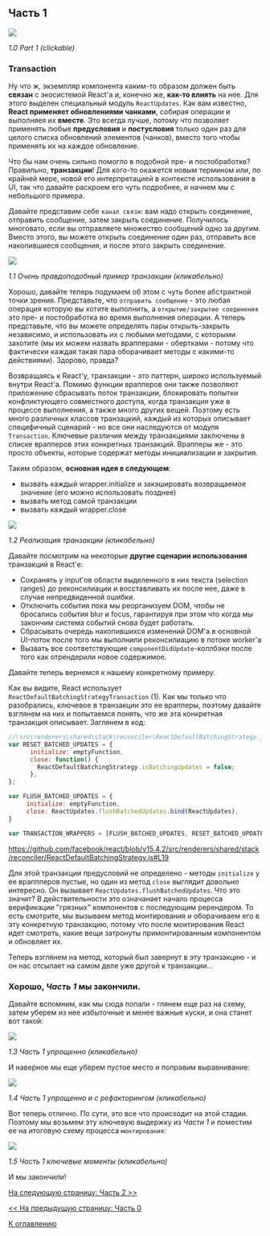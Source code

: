 ## Часть 1

[![](https://rawgit.com/Bogdan-Lyashenko/Under-the-hood-ReactJS/master/stack/images/1/part-1.svg)](https://rawgit.com/Bogdan-Lyashenko/Under-the-hood-ReactJS/master/stack/images/1/part-1.svg)

<em>1.0 Part 1 (clickable)</em>

### Transaction

Ну что ж, экземпляр компонента каким-то образом должен быть **связан** с экосистемой React'а и, конечно же, **как-то влиять** на нее. Для этого выделен специальный модуль `ReactUpdates`. Как вам известно, **React применяет обновлениями чанками**, собирая операции и выполняея их **вместе**. Это всегда лучше, потому что позволяет применять любые **предусловия** и **постусловия** только один раз для целого списка обновлений элементов (чанков), вместо того чтобы применять их на каждое обновление.

Что бы нам очень сильно помогло в подобной пре- и постобработке? Правильно, **транзакции**! Для кого-то окажется новым термином или, по крайней мере, новой его интерпретацией в контексте использования в UI, так что давайте раскроем его чуть подробнее, и начнем мы с небольшого примера. 

Давайте представим себе `канал связи`: вам надо открыть соединение, отправить сообщение, затем закрыть соединение. Получилось многовато, если вы отправляете множество сообщений одно за другим. Вместо этого, вы можете открыть соединение один раз, отправить все накопившиеся сообщения, и после этого закрыть соединение.


[![](https://rawgit.com/Bogdan-Lyashenko/Under-the-hood-ReactJS/master/stack/images/1/communication-channel.svg)](https://rawgit.com/Bogdan-Lyashenko/Under-the-hood-ReactJS/master/stack/images/1/communication-channel.svg)

<em>1.1 Очень правдоподобный пример транзакции (кликабельно)</em>

Хорошо, давайте теперь подумаем об этом с чуть более абстрактной точки зрения. Представьте, что `отправить сообщение` - это любая операция которую вы хотите выполнить, а `открытие/закрытие соединения` это пре- и постобработка во время выполнения операции. А теперь представьте, что вы можете определять пары открыть-закрыть независимо, и использовать их с любыми методами, с которыми захотите (мы их можем назвать врапперами - обертками - потому что фактически каждая такая пара оборачивает методы с какими-то действиями). Здорово, правда?

Возвращаясь к React'у, транзакции - это паттерн, широко используемый внутри React'а. Помимо функции врапперов они также позволяют приложению сбрасывать поток транзакции, блокировать попытки конфликтующего совместного доступа, когда транзакция уже в процессе выполнения, а также много других вещей. Поэтому есть много различных классов транзацкий, каждый из которых описывает специфичный сценарий - но все они наследуются от модуля `Transaction`. Ключевые различия между транзакциями заключены в списке врапперов этих конкретных транзакций. Врапперы же - это просто объекты, которые содержат методы инициализации и закрытия.

Таким образом, **основная идея в следующем**:
* вызвать каждый wrapper.initialize и закэшировать возвращаемое значение (его можно использовать позднее)
* вызвать метод самой транзакции
* вызвать каждый wrapper.close

[![](https://rawgit.com/Bogdan-Lyashenko/Under-the-hood-ReactJS/master/stack/images/1/transaction.svg)](https://rawgit.com/Bogdan-Lyashenko/Under-the-hood-ReactJS/master/stack/images/1/transaction.svg)

<em>1.2 Реализация транзакции (кликабельно)</em>


Давайте посмотрим на некоторые **другие сценарии использования** транзакций в React'е:
* Сохранять у input'ов области выделенного в них текста (selection ranges) до реконсилиации и восставливать их после нее, даже в случае непредвиденной ошибки.
* Отключить события пока мы реорганизуем DOM, чтобы не бросались события blur и focus, гарантируя при этом что когда мы закончим система событий снова будет работать.
* Сбрасывать очередь накопившихся изменений DOM'а в основной UI-поток после того мы выполнили реконсилиацию в потоке worker'а
* Вызвать все соответствующие `componentDidUpdate`-коллбэки после того как отрендерили новое содержимое.

Давайте теперь вернемся к нашему конкретному примеру.

Как вы видите, React использует `ReactDefaultBatchingStrategyTransaction` (1). Как мы только что разобрались, ключевое в транзакции это ее врапперы, поэтому давайте взглянем на них и попытаемся понять, что же эта конкретная транзакция описывает. Заглянем в код:

```javascript
//\src\renderers\shared\stack\reconciler\ReactDefaultBatchingStrategy.js#L19
var RESET_BATCHED_UPDATES = {
	  initialize: emptyFunction,
	  close: function() {
		ReactDefaultBatchingStrategy.isBatchingUpdates = false;
	  },
};

var FLUSH_BATCHED_UPDATES = {
	 initialize: emptyFunction,
	 close: ReactUpdates.flushBatchedUpdates.bind(ReactUpdates),
}

var TRANSACTION_WRAPPERS = [FLUSH_BATCHED_UPDATES, RESET_BATCHED_UPDATES];
```
https://github.com/facebook/react/blob/v15.4.2/src/renderers/shared/stack/reconciler/ReactDefaultBatchingStrategy.js#L19

Для этой транзакции предусловий не определено - методы `initialize` у ее враппперов пустые, но один из метод `close` выглядит довольно интересно. Он вызывает `ReactUpdates.flushBatchedUpdates`. Что это значит? В действительности это означанает начало процесса верификации "грязных" компонентов с последующим ререндером. То есть смотрите, мы вызываем метод монтирования и оборачиваем его в эту конкретную транзакцию, потому что после монтирования React идет смотреть, какие вещи затронуты примонтированным компонентом и обновляет их.

Теперь взглянем на метод, который был завернут в эту транзакцию - и он нас отсылает на самом деле уже другой к транзакции...


### Хорошо, *Часть 1* мы закончили.

Давайте вспомним, как мы сюда попали - глянем еще раз на схему, затем уберем из нее избыточные и менее важные куски, и она станет вот такой:

[![](https://rawgit.com/Bogdan-Lyashenko/Under-the-hood-ReactJS/master/stack/images/1/part-1-A.svg)](https://rawgit.com/Bogdan-Lyashenko/Under-the-hood-ReactJS/master/stack/images/1/part-1-A.svg)

<em>1.3 Часть 1 упрощенно (кликабельно)</em>

И наверное мы еще уберем пустое место и поправим выравнивание:

[![](https://rawgit.com/Bogdan-Lyashenko/Under-the-hood-ReactJS/master/stack/images/1/part-1-B.svg)](https://rawgit.com/Bogdan-Lyashenko/Under-the-hood-ReactJS/master/stack/images/1/part-1-B.svg)

<em>1.4 Часть 1 упрощенно и с рефакторингом (кликабельно)</em>

Вот теперь отлично. По сути, это все что происходит на этой стадии. Поэтому мы возьмем эту ключевую выдержку из *Части 1* и поместим ее на итоговую схему процесса `монтирования`:

[![](https://rawgit.com/Bogdan-Lyashenko/Under-the-hood-ReactJS/master/stack/images/1/part-1-C.svg)](https://rawgit.com/Bogdan-Lyashenko/Under-the-hood-ReactJS/master/stack/images/1/part-1-C.svg)

<em>1.5 Часть 1 ключевые моменты (кликабельно)</em>

И мы закончили!


[На следующую страницу: Часть 2 >>](./Part-2.md)

[<< На предыдущую страницу: Часть 0](./Part-0.md)


[К оглавлению](./README.md)

